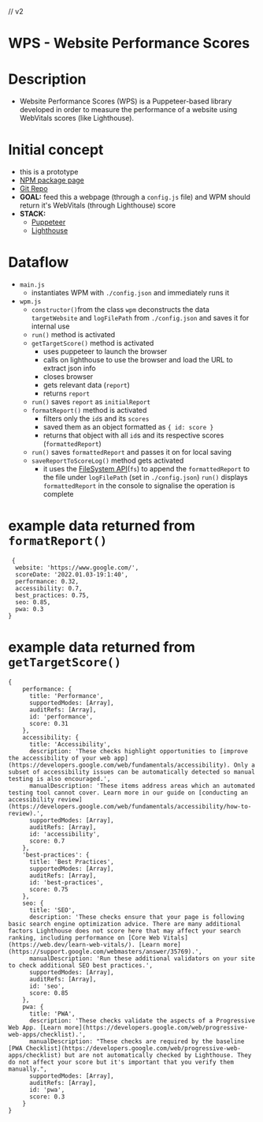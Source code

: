 // v2
# WPS - Website Performance Scores
# Description
- Website Performance Scores (WPS) is a Puppeteer-based library developed in order to measure the performance of a website using WebVitals scores (like Lighthouse).

# Initial concept
- this is a prototype
- [NPM package page](https://www.npmjs.com/package/wps-webiste-performance-scores)
- [Git Repo](https://github.com/Duclearc/wps-website-performance-scores)
- **GOAL:** feed this a webpage (through a `config.js` file) and WPM should return it's WebVitals (through Lighthouse) score
- **STACK:**
    - [Puppeteer](https://pptr.dev/)
    - [Lighthouse](https://developers.google.com/web/tools/lighthouse)

# Dataflow
- `main.js`
    - instantiates WPM with `./config.json` and immediately runs it
- `wpm.js`
    - `constructor()`from the class `wpm` deconstructs the data `targetWebsite` and `logFilePath` from `./config.json` and saves it for internal use
    - `run()` method is activated
    - `getTargetScore()` method is activated
        - uses puppeteer to launch the browser
        - calls on lighthouse to use the browser and load the URL to extract json info
        - closes browser
        - gets relevant data (`report`)
        - returns `report`
    - `run()` saves `report` as `initialReport`
    - `formatReport()` method is activated
        - filters only the `id`s and its `scores`
        - saved them as an object formatted as `{ id: score }`
        - returns that object with all `id`s and its respective scores (`formattedReport`)
    - `run()` saves `formattedReport` and passes it on for local saving
    - `saveReportToScoreLog()` method gets activated
        - it uses the [FileSystem API](https://developer.mozilla.org/en-US/docs/Web/API/FileSystem)(`fs`) to append the `formattedReport` to the file under `logFilePath` (set in `./config.json`)
    `run()` displays `formattedReport` in the console to signalise the operation is complete

# example data returned from `formatReport()`
```
 {
  website: 'https://www.google.com/',
  scoreDate: '2022.01.03-19:1:40',
  performance: 0.32,
  accessibility: 0.7,
  best_practices: 0.75,
  seo: 0.85,
  pwa: 0.3
} 
```

# example data returned from `getTargetScore()`
```
{
    performance: {
      title: 'Performance',
      supportedModes: [Array],
      auditRefs: [Array],
      id: 'performance',
      score: 0.31
    },
    accessibility: {
      title: 'Accessibility',
      description: 'These checks highlight opportunities to [improve the accessibility of your web app](https://developers.google.com/web/fundamentals/accessibility). Only a subset of accessibility issues can be automatically detected so manual testing is also encouraged.',
      manualDescription: 'These items address areas which an automated testing tool cannot cover. Learn more in our guide on [conducting an accessibility review](https://developers.google.com/web/fundamentals/accessibility/how-to-review).',
      supportedModes: [Array],
      auditRefs: [Array],
      id: 'accessibility',
      score: 0.7
    },
    'best-practices': {
      title: 'Best Practices',
      supportedModes: [Array],
      auditRefs: [Array],
      id: 'best-practices',
      score: 0.75
    },
    seo: {
      title: 'SEO',
      description: 'These checks ensure that your page is following basic search engine optimization advice. There are many additional factors Lighthouse does not score here that may affect your search ranking, including performance on [Core Web Vitals](https://web.dev/learn-web-vitals/). [Learn more](https://support.google.com/webmasters/answer/35769).',
      manualDescription: 'Run these additional validators on your site to check additional SEO best practices.',
      supportedModes: [Array],
      auditRefs: [Array],
      id: 'seo',
      score: 0.85
    },
    pwa: {
      title: 'PWA',
      description: 'These checks validate the aspects of a Progressive Web App. [Learn more](https://developers.google.com/web/progressive-web-apps/checklist).',
      manualDescription: "These checks are required by the baseline [PWA Checklist](https://developers.google.com/web/progressive-web-apps/checklist) but are not automatically checked by Lighthouse. They do not affect your score but it's important that you verify them manually.",
      supportedModes: [Array],
      auditRefs: [Array],
      id: 'pwa',
      score: 0.3
    }
}
```
